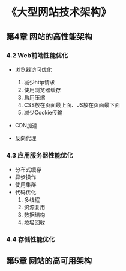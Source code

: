 # 《大型网站技术架构》
## 第4章 网站的高性能架构
### 4.2 Web前端性能优化
- 浏览器访问优化 
	1. 减少http请求
	2. 使用浏览器缓存
	3. 启用压缩
	4. CSS放在页面最上面、JS放在页面最下面
	5. 减少Cookie传输

- CDN加速
- 反向代理
### 4.3 应用服务器性能优化
- 分布式缓存
- 异步操作
- 使用集群
- 代码优化
	1. 多线程
	2. 资源复用
	3. 数据结构
	4. 垃圾回收

### 4.4 存储性能优化


## 第5章 网站的高可用架构
### 